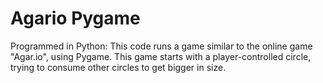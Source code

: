 # Agario Pygame
Programmed in Python: This code runs a game similar to the online game "Agar.io", using Pygame. This game starts with a player-controlled circle, trying to consume other circles to get bigger in size. 
